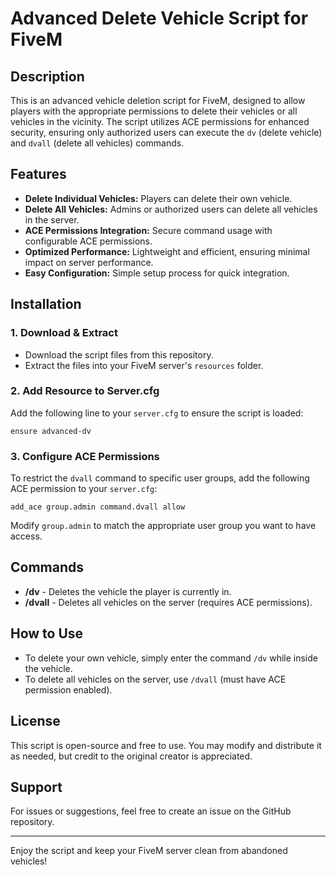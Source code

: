 # Advanced Delete Vehicle Script for FiveM

## Description
This is an advanced vehicle deletion script for FiveM, designed to allow players with the appropriate permissions to delete their vehicles or all vehicles in the vicinity. The script utilizes ACE permissions for enhanced security, ensuring only authorized users can execute the `dv` (delete vehicle) and `dvall` (delete all vehicles) commands.

## Features
- **Delete Individual Vehicles:** Players can delete their own vehicle.
- **Delete All Vehicles:** Admins or authorized users can delete all vehicles in the server.
- **ACE Permissions Integration:** Secure command usage with configurable ACE permissions.
- **Optimized Performance:** Lightweight and efficient, ensuring minimal impact on server performance.
- **Easy Configuration:** Simple setup process for quick integration.

## Installation
### 1. Download & Extract
- Download the script files from this repository.
- Extract the files into your FiveM server's `resources` folder.

### 2. Add Resource to Server.cfg
Add the following line to your `server.cfg` to ensure the script is loaded:
```
ensure advanced-dv
```

### 3. Configure ACE Permissions
To restrict the `dvall` command to specific user groups, add the following ACE permission to your `server.cfg`:
```
add_ace group.admin command.dvall allow
```
Modify `group.admin` to match the appropriate user group you want to have access.

## Commands
- **/dv** - Deletes the vehicle the player is currently in.
- **/dvall** - Deletes all vehicles on the server (requires ACE permissions).

## How to Use
- To delete your own vehicle, simply enter the command `/dv` while inside the vehicle.
- To delete all vehicles on the server, use `/dvall` (must have ACE permission enabled).

## License
This script is open-source and free to use. You may modify and distribute it as needed, but credit to the original creator is appreciated.

## Support
For issues or suggestions, feel free to create an issue on the GitHub repository.

---
Enjoy the script and keep your FiveM server clean from abandoned vehicles!

